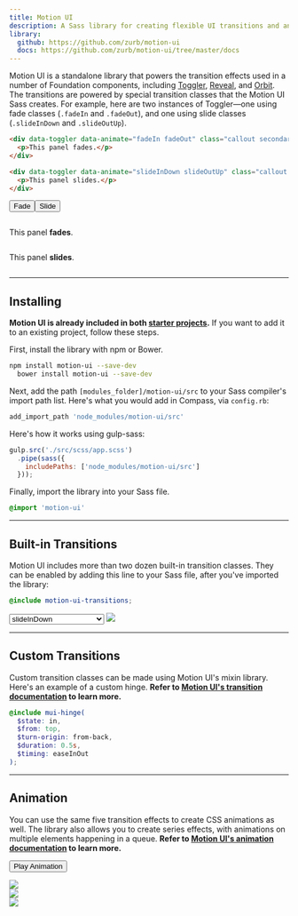 ```yaml
---
title: Motion UI
description: A Sass library for creating flexible UI transitions and animations.
library:
  github: https://github.com/zurb/motion-ui
  docs: https://github.com/zurb/motion-ui/tree/master/docs
---
```


Motion UI is a standalone library that powers the transition effects used in a number of Foundation components, including [Toggler](toggler.html), [Reveal](reveal.html), and [Orbit](orbit.html). The transitions are powered by special transition classes that the Motion UI Sass creates. For example, here are two instances of Toggler&mdash;one using fade classes (`.fadeIn` and `.fadeOut`), and one using slide classes (`.slideInDown` and `.slideOutUp`).

```html
<div data-toggler data-animate="fadeIn fadeOut" class="callout secondary">
  <p>This panel fades.</p>
</div>

<div data-toggler data-animate="slideInDown slideOutUp" class="callout secondary">
  <p>This panel slides.</p>
</div>
```

<button type="button" class="button" data-toggle="motion-example-1">Fade</button><button type="button" class="button" data-toggle="motion-example-2">Slide</button>
<div class="row">
  <div class="small-6 columns">
    <div data-toggler data-animate="fadeIn fadeOut" class="callout secondary ease" id="motion-example-1">
      <p>This panel <strong>fades</strong>.</p>
    </div>
  </div>
  <div class="small-6 columns">
    <div data-toggler data-animate="slideInDown slideOutUp" class="callout secondary ease" id="motion-example-2">
      <p>This panel <strong>slides</strong>.</p>
    </div>
  </div>
</div>

---

## Installing

**Motion UI is already included in both [starter projects](starter-projects.html).** If you want to add it to an existing project, follow these steps.

First, install the library with npm or Bower.

```bash
npm install motion-ui --save-dev
  bower install motion-ui --save-dev
```

Next, add the path `[modules_folder]/motion-ui/src` to your Sass compiler's import path list. Here's what you would add in Compass, via `config.rb`:

```ruby
add_import_path 'node_modules/motion-ui/src'
```

Here's how it works using gulp-sass:

```js
gulp.src('./src/scss/app.scss')
  .pipe(sass({
    includePaths: ['node_modules/motion-ui/src']
  }));
```

Finally, import the library into your Sass file.

```scss
@import 'motion-ui'
```

---

## Built-in Transitions

Motion UI includes more than two dozen built-in transition classes. They can be enabled by adding this line to your Sass file, after you've imported the library:

```scss
@include motion-ui-transitions;
```

<div>
  <select name="docs-transitions" class="docs-transitions">
    <optgroup label="Slide">
      <option value="slideInDown">slideInDown</option>
      <option value="slideInLeft">slideInLeft</option>
      <option value="slideInUp">slideInUp</option>
      <option value="slideInRight">slideInRight</option>
      <option value="slideOutDown">slideOutDown</option>
      <option value="slideOutLeft">slideOutLeft</option>
      <option value="slideOutUp">slideOutUp</option>
      <option value="slideOutRight">slideOutRight</option>
    </optgroup>
    <optgroup label="Fade">
      <option value="fadeIn">fadeIn</option>
      <option value="fadeOut">fadeOut</option>
    </optgroup>
    <optgroup label="Hinge">
      <option value="hingeInFromTop">hingeInFromTop</option>
      <option value="hingeInFromRight">hingeInFromRight</option>
      <option value="hingeInFromBottom">hingeInFromBottom</option>
      <option value="hingeInFromLeft">hingeInFromLeft</option>
      <option value="hingeInFromMiddleX">hingeInFromMiddleX</option>
      <option value="hingeInFromMiddleY">hingeInFromMiddleY</option>
      <option value="hingeOutFromTop">hingeOutFromTop</option>
      <option value="hingeOutFromRight">hingeOutFromRight</option>
      <option value="hingeOutFromBottom">hingeOutFromBottom</option>
      <option value="hingeOutFromLeft">hingeOutFromLeft</option>
      <option value="hingeOutFromMiddleX">hingeOutFromMiddleX</option>
      <option value="hingeOutFromMiddleY">hingeOutFromMiddleY</option>
    </optgroup>
    <optgroup label="Scale">
      <option value="scaleInUp">scaleInUp</option>
      <option value="scaleInDown">scaleInDown</option>
      <option value="scaleOutUp">scaleOutUp</option>
      <option value="scaleOutDown">scaleOutDown</option>
    </optgroup>
    <optgroup label="Spin">
      <option value="spinIn">spinIn</option>
      <option value="spinOut">spinOut</option>
      <option value="spinInCCW">spinInCCW</option>
      <option value="spinOutCCW">spinOutCCW</option>
    </optgroup>
  </select>
  <img src="assets/img/voyager.jpg" class="docs-transition-demo">
</div>

---

## Custom Transitions

Custom transition classes can be made using Motion UI's mixin library. Here's an example of a custom hinge. **Refer to [Motion UI's transition documentation](https://github.com/zurb/motion-ui/blob/master/docs/transitions.md) to learn more.**

```scss
@include mui-hinge(
  $state: in,
  $from: top,
  $turn-origin: from-back,
  $duration: 0.5s,
  $timing: easeInOut
);
```

---

## Animation

You can use the same five transition effects to create CSS animations as well. The library also allows you to create series effects, with animations on multiple elements happening in a queue. **Refer to [Motion UI's animation documentation](https://github.com/zurb/motion-ui/blob/master/docs/animations.md) to learn more.**

<button type="button" class="button" data-docs-example-series>Play Animation</button>
<div class="row" id="series-example">
  <div class="small-4 columns">
    <img src="//placekitten.com/101/101" class="thumbnail" id="series-example-1">
  </div>
  <div class="small-4 columns">
    <img src="//placekitten.com/101/101" class="thumbnail" id="series-example-2">
  </div>
  <div class="small-4 columns">
    <img src="//placekitten.com/101/101" class="thumbnail" id="series-example-3">
  </div>
</div>
